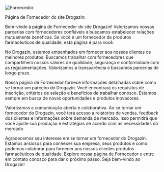![Fornecedor](https://github.com/shiinzinho/Repositorio-de-API-do-projeto-Drogazin/assets/140071474/8a10345a-ed3e-4cd5-a5a6-9b1a0e3917af)

Página de Fornecedor do site Drogazin:

Bem-vindo à página de Fornecedor do site Drogazin! Valorizamos nossas parcerias com fornecedores confiáveis e buscamos estabelecer relações mutuamente benéficas. Se você é um fornecedor de produtos farmacêuticos de qualidade, esta página é para você.

No Drogazin, estamos empenhados em fornecer aos nossos clientes os melhores produtos. Buscamos trabalhar com fornecedores que compartilhem nossos valores de qualidade, segurança e conformidade com as regulamentações. Valorizamos a transparência e buscamos parcerias de longo prazo.

Nossa página de Fornecedor fornece informações detalhadas sobre como se tornar um parceiro do Drogazin. Você encontrará os requisitos de inscrição, critérios de seleção e benefícios de trabalhar conosco. Estamos sempre em busca de novas oportunidades e produtos inovadores.

Valorizamos a comunicação aberta e colaborativa. Ao se tornar um fornecedor do Drogazin, você terá acesso a relatórios de vendas, feedback dos clientes e informações sobre demanda de mercado. Isso permitirá que você ajuste sua produção e estratégias de acordo com as necessidades do mercado.

Agradecemos seu interesse em se tornar um fornecedor do Drogazin. Estamos ansiosos para conhecer sua empresa, seus produtos e como podemos colaborar para fornecer aos nossos clientes produtos farmacêuticos de qualidade. Explore nossa página de Fornecedor e entre em contato conosco para dar o próximo passo. Seja bem-vindo ao Drogazin!